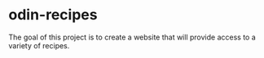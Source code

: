 # odin-recipes
The goal of this project is to create a website that will provide access to a variety of recipes.